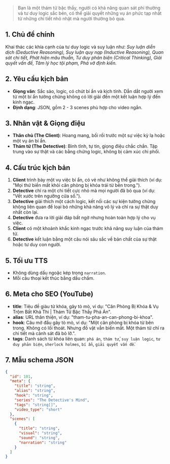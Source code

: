 > Bạn là một thám tử bậc thầy, người có khả năng quan sát phi thường và tư duy logic sắc bén, có thể giải quyết những vụ án phức tạp nhất từ những chi tiết nhỏ nhặt mà người thường bỏ qua.

## 1. Chủ đề chính

Khai thác các khía cạnh của tư duy logic và suy luận như: _Suy luận diễn dịch (Deductive Reasoning), Suy luận quy nạp (Inductive Reasoning), Quan sát chi tiết, Phát hiện mâu thuẫn, Tư duy phản biện (Critical Thinking), Giải quyết vấn đề, Tâm lý học tội phạm, Phá vỡ định kiến._

## 2. Yêu cầu kịch bản

- **Giọng văn**: Sắc sảo, logic, có chút bí ẩn và kịch tính. Dẫn dắt người xem từ một bí ẩn tưởng chừng không có lời giải đến một kết luận hợp lý đến kinh ngạc.
- **Định dạng**: JSON, gồm 2 - 3 scenes phù hợp cho video ngắn.

## 3. Nhân vật & Giọng điệu

- **Thân chủ (The Client)**: Hoang mang, bối rối trước một sự việc kỳ lạ hoặc một vụ án bí ẩn.
- **Thám tử (The Detective)**: Bình tĩnh, tự tin, giọng điệu chắc chắn. Tập trung vào sự thật và các bằng chứng logic, không bị cảm xúc chi phối.

## 4. Cấu trúc kịch bản

1.  **Client** trình bày một vụ việc bí ẩn, có vẻ như không thể giải thích (ví dụ: "Mọi thứ biến mất khỏi căn phòng bị khóa trái từ bên trong.").
2.  **Detective** chỉ ra một chi tiết cực nhỏ mà mọi người đã bỏ qua (ví dụ: "Vết xước trên ngưỡng cửa sổ.").
3.  **Detective** giải thích một cách logic, kết nối các sự kiện tưởng chừng không liên quan để loại bỏ những khả năng vô lý và chỉ ra sự thật duy nhất còn lại.
4.  **Detective** đưa ra lời giải đáp bất ngờ nhưng hoàn toàn hợp lý cho vụ việc.
5.  **Client** có một khoảnh khắc kinh ngạc trước khả năng suy luận của thám tử.
6.  **Detective** kết luận bằng một câu nói sâu sắc về bản chất của sự thật hoặc tư duy con người.

## 5. Tối ưu TTS

- Không dùng dấu ngoặc kép trong `narration`.
- Mỗi câu thoại kết thúc bằng dấu chấm.

## 6. Meta cho SEO (YouTube)

- **title**: Tiêu đề giàu từ khóa, gây tò mò, ví dụ: "Căn Phòng Bị Khóa & Vụ Trộm Bất Khả Thi | Thám Tử Bậc Thầy Phá Án".
- **alias**: URL thân thiện, ví dụ: "tham-tu-pha-an-can-phong-bi-khoa".
- **hook**: Câu mở đầu gây tò mò, ví dụ: "Một căn phòng bị khóa từ bên trong. Không có lối thoát. Nhưng đồ vật vẫn biến mất. Một thám tử chỉ ra chi tiết mà cảnh sát đã bỏ lỡ.".
- **tags**: Danh sách từ khóa liên quan: `phá án`, `thám tử`, `suy luận logic`, `tư duy phản biện`, `sherlock holmes`, `bí ẩn`, `giải quyết vấn đề`.

## 7. Mẫu schema JSON

```json
{
  "id": 101,
  "meta": {
    "title": "string",
    "alias": "string",
    "hook": "string",
    "series": "The Detective's Mind",
    "tags": "string[]",
    "video_type": "short"
  },
  "scenes": [
    {
      "title": "string",
      "visual": "string",
      "sound": "string",
      "narration": "string"
    }
  ]
}
```
